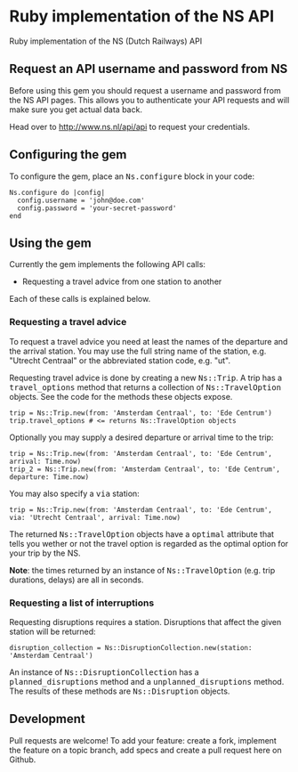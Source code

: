 Ruby implementation of the NS API
=================================

Ruby implementation of the NS (Dutch Railways) API

## Request an API username and password from NS

Before using this gem you should request a username and password from the
NS API pages. This allows you to authenticate your API requests and will
make sure you get actual data back.

Head over to http://www.ns.nl/api/api to request your credentials.

## Configuring the gem

To configure the gem, place an <tt>Ns.configure</tt> block in your code:

```
Ns.configure do |config|
  config.username = 'john@doe.com'
  config.password = 'your-secret-password'
end
```

## Using the gem

Currently the gem implements the following API calls:

- Requesting a travel advice from one station to another

Each of these calls is explained below.

### Requesting a travel advice

To request a travel advice you need at least the names of the departure and
the arrival station. You may use the full string name of the station, e.g.
"Utrecht Centraal" or the abbreviated station code, e.g. "ut".

Requesting travel advice is done by creating a new <tt>Ns::Trip</tt>. A
trip has a <tt>travel_options</tt> method that returns a collection of
<tt>Ns::TravelOption</tt> objects. See the code for the methods these objects
expose.

```
trip = Ns::Trip.new(from: 'Amsterdam Centraal', to: 'Ede Centrum')
trip.travel_options # <= returns Ns::TravelOption objects
```

Optionally you may supply a desired departure or arrival time to the trip:

```
trip = Ns::Trip.new(from: 'Amsterdam Centraal', to: 'Ede Centrum', arrival: Time.now)
trip_2 = Ns::Trip.new(from: 'Amsterdam Centraal', to: 'Ede Centrum', departure: Time.now)
```

You may also specify a <tt>via</tt> station:

```
trip = Ns::Trip.new(from: 'Amsterdam Centraal', to: 'Ede Centrum', via: 'Utrecht Centraal', arrival: Time.now)
```

The returned <tt>Ns::TravelOption</tt> objects have a <tt>optimal</tt> attribute that tells you wether or not the
travel option is regarded as the optimal option for your trip by the NS.

**Note**: the times returned by an instance of <tt>Ns::TravelOption</tt> (e.g.
trip durations, delays) are all in seconds.

### Requesting a list of interruptions

Requesting disruptions requires a station. Disruptions that affect the given station will be returned:

```
disruption_collection = Ns::DisruptionCollection.new(station: 'Amsterdam Centraal')
```

An instance of <tt>Ns::DisruptionCollection</tt> has a <tt>planned_disruptions</tt> method and a <tt>unplanned_disruptions</tt>
method. The results of these methods are <tt>Ns::Disruption</tt> objects.

## Development

Pull requests are welcome! To add your feature: create a fork, implement the
feature on a topic branch, add specs and create a pull request here on Github.
